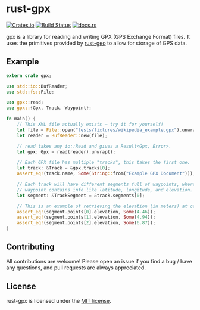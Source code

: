 # rust-gpx

[![Crates.io](https://img.shields.io/crates/v/gpx.svg)](https://crates.io/crates/gpx) [![Build Status](https://travis-ci.org/georust/rust-gpx.svg?branch=master)](https://travis-ci.org/georust/rust-gpx) [![docs.rs](https://docs.rs/gpx/badge.svg)](https://docs.rs/gpx)

gpx is a library for reading and writing GPX (GPS Exchange Format) files. It uses the
primitives provided by [rust-geo](https://github.com/georust/rust-geo) to allow for storage
of GPS data.

## Example
```rust
extern crate gpx;

use std::io::BufReader;
use std::fs::File;

use gpx::read;
use gpx::{Gpx, Track, Waypoint};

fn main() {
    // This XML file actually exists — try it for yourself!
    let file = File::open("tests/fixtures/wikipedia_example.gpx").unwrap();
    let reader = BufReader::new(file);

    // read takes any io::Read and gives a Result<Gpx, Error>.
    let gpx: Gpx = read(reader).unwrap();

    // Each GPX file has multiple "tracks", this takes the first one.
    let track: &Track = &gpx.tracks[0];
    assert_eq!(track.name, Some(String::from("Example GPX Document")));

    // Each track will have different segments full of waypoints, where a
    // waypoint contains info like latitude, longitude, and elevation.
    let segment: &TrackSegment = &track.segments[0];

    // This is an example of retrieving the elevation (in meters) at certain points.
    assert_eq!(segment.points[0].elevation, Some(4.46));
    assert_eq!(segment.points[1].elevation, Some(4.94));
    assert_eq!(segment.points[2].elevation, Some(6.87));
}
```

## Contributing
All contributions are welcome! Please open an issue if you find a bug / have any
questions, and pull requests are always appreciated.

## License
rust-gpx is licensed under the [MIT license](./LICENSE).
